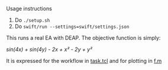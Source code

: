 
Usage instructions

1. Do `./setup.sh`
2. Do `swift/run --settings=swift/settings.json`

This runs a real EA with DEAP.  The objective function is simply:

_sin(4x) + sin(4y) - 2x + x² - 2y + y²_

It is expressed for the workflow in [task.tcl](https://github.com/emews/EQ-Py/blob/master/examples/ga0/Tcl/Tcl-Task/task.tcl) and for plotting in [f.m](https://github.com/emews/EQ-Py/blob/master/examples/ga0/plots/f.m)
